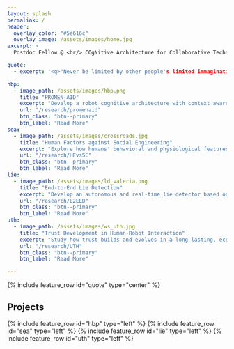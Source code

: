 ```yaml
---
layout: splash
permalink: /
header:
  overlay_color: "#5e616c"
  overlay_image: /assets/images/home.jpg
excerpt: >
  Postdoc Fellow @ <br/> COgNitive Architecture for Collaborative Technologies <br/> Istituto Italiano di Tecnologia

quote:
  - excerpt: '<q>"Never be limited by other people's limited immagination"</q> <br/> Mae C. Jemison'

hbp:
  - image_path: /assets/images/hbp.png
    title: "PROMEN-AID"
    excerpt: "Develop a robot cognitive architecture with context awareness and functional memory to support humans in industrial workspaces"
    url: "/research/promenaid"
    btn_class: "btn--primary"
    btn_label: "Read More"
sea:
  - image_path: /assets/images/crossroads.jpg
    title: "Human Factors against Social Engineering"
    excerpt: "Explore how humans' behavioral and physiological features can be used to detect and prevent the occurrence of Social Engineering attacks"
    url: "/research/HFvsSE"
    btn_class: "btn--primary"
    btn_label: "Read More"
lie:
  - image_path: /assets/images/ld_valeria.png
    title: "End-to-End Lie Detection"
    excerpt: "Develop an autonomous and real-time lie detector based on humans' physiological features"
    url: "/research/E2ELD"
    btn_class: "btn--primary"
    btn_label: "Read More"
uth:
  - image_path: /assets/images/ws_uth.jpg
    title: "Trust Development in Human-Robot Interaction"
    excerpt: "Study how trust builds and evolves in a long-lasting, ecological HRI."
    url: "/research/UTH"
    btn_class: "btn--primary"
    btn_label: "Read More"  

---
```


{% include feature_row id="quote" type="center" %}

## Projects

{% include feature_row id="hbp" type="left" %}
{% include feature_row id="sea" type="left" %}
{% include feature_row id="lie" type="left" %}
{% include feature_row id="uth" type="left" %}